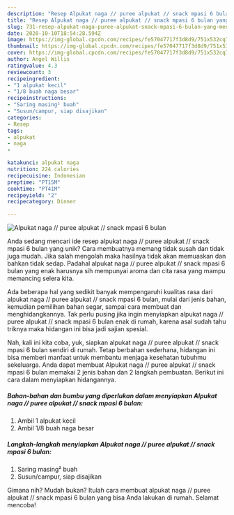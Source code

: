 ```yaml
---
description: "Resep Alpukat naga // puree alpukat // snack mpasi 6 bulan yang Menggugah Selera"
title: "Resep Alpukat naga // puree alpukat // snack mpasi 6 bulan yang Menggugah Selera"
slug: 731-resep-alpukat-naga-puree-alpukat-snack-mpasi-6-bulan-yang-menggugah-selera
date: 2020-10-10T18:54:28.594Z
image: https://img-global.cpcdn.com/recipes/fe57047717f3d8d9/751x532cq70/alpukat-naga-puree-alpukat-snack-mpasi-6-bulan-foto-resep-utama.jpg
thumbnail: https://img-global.cpcdn.com/recipes/fe57047717f3d8d9/751x532cq70/alpukat-naga-puree-alpukat-snack-mpasi-6-bulan-foto-resep-utama.jpg
cover: https://img-global.cpcdn.com/recipes/fe57047717f3d8d9/751x532cq70/alpukat-naga-puree-alpukat-snack-mpasi-6-bulan-foto-resep-utama.jpg
author: Angel Willis
ratingvalue: 4.3
reviewcount: 3
recipeingredient:
- "1 alpukat kecil"
- "1/8 buah naga besar"
recipeinstructions:
- "Saring masing² buah"
- "Susun/campur, siap disajikan"
categories:
- Resep
tags:
- alpukat
- naga
- 

katakunci: alpukat naga  
nutrition: 224 calories
recipecuisine: Indonesian
preptime: "PT15M"
cooktime: "PT41M"
recipeyield: "2"
recipecategory: Dinner

---
```



![Alpukat naga // puree alpukat // snack mpasi 6 bulan](https://img-global.cpcdn.com/recipes/fe57047717f3d8d9/751x532cq70/alpukat-naga-puree-alpukat-snack-mpasi-6-bulan-foto-resep-utama.jpg)

Anda sedang mencari ide resep alpukat naga // puree alpukat // snack mpasi 6 bulan yang unik? Cara membuatnya memang tidak susah dan tidak juga mudah. Jika salah mengolah maka hasilnya tidak akan memuaskan dan bahkan tidak sedap. Padahal alpukat naga // puree alpukat // snack mpasi 6 bulan yang enak harusnya sih mempunyai aroma dan cita rasa yang mampu memancing selera kita.

Ada beberapa hal yang sedikit banyak mempengaruhi kualitas rasa dari alpukat naga // puree alpukat // snack mpasi 6 bulan, mulai dari jenis bahan, kemudian pemilihan bahan segar, sampai cara membuat dan menghidangkannya. Tak perlu pusing jika ingin menyiapkan alpukat naga // puree alpukat // snack mpasi 6 bulan enak di rumah, karena asal sudah tahu triknya maka hidangan ini bisa jadi sajian spesial.




Nah, kali ini kita coba, yuk, siapkan alpukat naga // puree alpukat // snack mpasi 6 bulan sendiri di rumah. Tetap berbahan sederhana, hidangan ini bisa memberi manfaat untuk membantu menjaga kesehatan tubuhmu sekeluarga. Anda dapat membuat Alpukat naga // puree alpukat // snack mpasi 6 bulan memakai 2 jenis bahan dan 2 langkah pembuatan. Berikut ini cara dalam menyiapkan hidangannya.

<!--inarticleads1-->

##### Bahan-bahan dan bumbu yang diperlukan dalam menyiapkan Alpukat naga // puree alpukat // snack mpasi 6 bulan:

1. Ambil 1 alpukat kecil
1. Ambil 1/8 buah naga besar




<!--inarticleads2-->

##### Langkah-langkah menyiapkan Alpukat naga // puree alpukat // snack mpasi 6 bulan:

1. Saring masing² buah
1. Susun/campur, siap disajikan




Gimana nih? Mudah bukan? Itulah cara membuat alpukat naga // puree alpukat // snack mpasi 6 bulan yang bisa Anda lakukan di rumah. Selamat mencoba!
